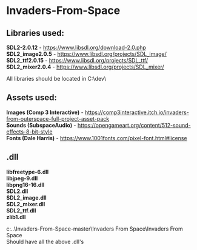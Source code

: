 # Invaders-From-Space  
  
## Libraries used:
**SDL2-2.0.12** - https://www.libsdl.org/download-2.0.php  
**SDL2_image2.0.5** - https://www.libsdl.org/projects/SDL_image/  
**SDL2_ttf2.0.15** - https://www.libsdl.org/projects/SDL_ttf/  
**SDL2_mixer2.0.4** - https://www.libsdl.org/projects/SDL_mixer/  
  
All libraries should be located in C:\dev\  
  
## Assets used:
**Images (Comp 3 Interactive)** - https://comp3interactive.itch.io/invaders-from-outerspace-full-project-asset-pack  
**Sounds (SubspaceAudio)** - https://opengameart.org/content/512-sound-effects-8-bit-style  
**Fonts (Dale Harris)** - https://www.1001fonts.com/pixel-font.html#license  
  
## .dll 
**libfreetype-6.dll**  
**libjpeg-9.dll**  
**libpng16-16.dll**  
**SDL2.dll**  
**SDL2_image.dll**  
**SDL2_mixer.dll**  
**SDL2_ttf.dll**  
**zlib1.dll**  
  
c:\..\Invaders-From-Space-master\Invaders From Space\Invaders From Space  
Should have all the above .dll's  

